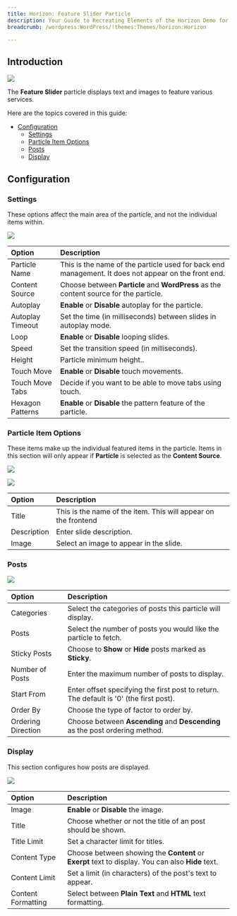 ```yaml
---
title: Horizon: Feature Slider Particle
description: Your Guide to Recreating Elements of the Horizon Demo for WordPress
breadcrumb: /wordpress:WordPress/!themes:Themes/horizon:Horizon

---
```


## Introduction

![](assets/particle_featureslider1.png)

The **Feature Slider** particle displays text and images to feature various services. 

Here are the topics covered in this guide:

- [Configuration](#configuration)
  - [Settings](#settings)
  - [Particle Item Options](#particle-item-options)
  - [Posts](#posts)
  - [Display](#display)

## Configuration

### Settings 

These options affect the main area of the particle, and not the individual items within.

![](assets/particle_featureslider2.png)

| Option           | Description                                                                                         |
| :-----           | :-----                                                                                              |
| Particle Name         | This is the name of the particle used for back end management. It does not appear on the front end.             |
| Content Source        | Choose between **Particle** and **WordPress** as the content source for the particle.                              |
| Autoplay              | **Enable** or **Disable** autoplay for the particle.                                                            |
| Autoplay Timeout      | Set the time (in milliseconds) between slides in autoplay mode.                                                 |
| Loop                  | **Enable** or **Disable** looping slides.                                                                       |
| Speed                 | Set the transition speed (in milliseconds).                                                                     |
| Height                | Particle minimum height..                                                                 |
| Touch Move            | **Enable** or **Disable** touch movements.                                                                      |
| Touch Move Tabs           | Decide if you want to be able to move tabs using touch.                                                                     |
| Hexagon Patterns               | **Enable** or **Disable** the pattern feature of the particle.                                         |


### Particle Item Options

These items make up the individual featured items in the particle. Items in this section will only appear if **Particle** is selected as the **Content Source**.

![](assets/particle_featureslider3.png)

![](assets/particle_featureslider4.png)

| Option                 | Description                                                      |
| :-----                 | :-----                                                           |
| Title             	 | This is the name of the item. This will appear on the frontend |
| Description            	 | Enter slide description. |
| Image                  | Select an image to appear in the slide.                          |

### Posts

![](assets/particle_featureslider5.png)

| Option             | Description                                                                            |
| :-----             | :-----                                                                                 |
| Categories         | Select the categories of posts this particle will display.                             |
| Posts              | Select the number of posts you would like the particle to fetch.                       |
| Sticky Posts       | Choose to **Show** or **Hide** posts marked as **Sticky**.                             |
| Number of Posts    | Enter the maximum number of posts to display.                                          |
| Start From         | Enter offset specifying the first post to return. The default is '0' (the first post). |
| Order By           | Choose the type of factor to order by.                                                 |
| Ordering Direction | Choose between **Ascending** and **Descending** as the post ordering method.           |

### Display

This section configures how posts are displayed.

![](assets/particle_featureslider6.png)

| Option             | Description                                                                                       |
| :-----             | :-----                                                                                            |
| Image              | **Enable** or **Disable** the image.                                                				 |
| Title              | Choose whether or not the title of an post should be shown.                                       |
| Title Limit        | Set a character limit for titles.                                                                 |
| Content Type       | Choose between showing the **Content** or **Exerpt** text to display. You can also **Hide** text. |
| Content Limit      | Set a limit (in characters) of the post's text to appear.                                         |
| Content Formatting | Select between **Plain Text** and **HTML** text formatting.                                       |